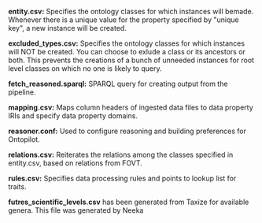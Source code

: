 **entity.csv:** Specifies the ontology classes for which instances will bemade. Whenever there is a unique value for the property specified by "unique key", a new instance will be created.

**excluded_types.csv:**  Specifies the ontology classes for which instances will NOT be created. You can choose to exlude a class or its ancestors or both. This prevents the creations of a bunch of unneeded instances for root level classes on which no one is likely to query.

**fetch_reasoned.sparql:** SPARQL query for creating output from the pipeline.

**mapping.csv:** Maps column headers of ingested data files to data property IRIs and specify data property domains.

**reasoner.conf:** Used to configure reasoning and building preferences for Ontopilot.

**relations.csv:** Reiterates the relations among the classes specified in entity.csv, based on relations from FOVT.

**rules.csv:** Specifies data processing rules and points to lookup list for traits.

**futres_scientific_levels.csv** has been generated from Taxize for available genera.  This file was generated by Neeka

